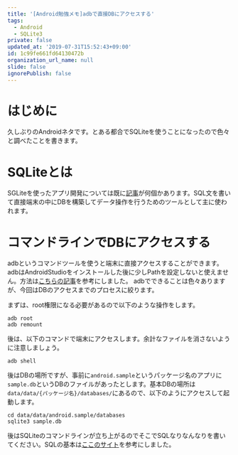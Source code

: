 ```yaml
---
title: '[Android勉強メモ]adbで直接DBにアクセスする'
tags:
  - Android
  - SQLite3
private: false
updated_at: '2019-07-31T15:52:43+09:00'
id: 1c99fe661fd64130472b
organization_url_name: null
slide: false
ignorePublish: false
---
```

# はじめに
久しぶりのAndroidネタです。とある都合でSQLiteを使うことになったので色々と調べたことを書きます。

# SQLiteとは
SGLiteを使ったアプリ開発については既に[記事](https://qiita.com/kengo_kuwahara/items/a8ef858a9810cad42ca6)が何個かあります。SQL文を書いて直接端末の中にDBを構築してデータ操作を行うためのツールとして主に使われます。

# コマンドラインでDBにアクセスする
adbというコマンドツールを使うと端末に直接アクセスすることができます。adbはAndroidStudioをインストールした後に少しPathを設定しないと使えません。方法は[こちらの記事](https://qiita.com/furusin_oriver/items/f956848788c7a63922bd)を参考にしました。
adbでできることは色々ありますが、今回はDBのアクセスまでのプロセスに絞ります。

まずは、root権限になる必要があるので以下のような操作をします。

```
adb root
adb remount
```

後は、以下のコマンドで端末にアクセスします。余計なファイルを消さないように注意しましょう。

```
adb shell
```

後はDBの場所ですが、事前に`android.sample`というパッケージ名のアプリに`sample.db`というDBのファイルがあったとします。基本DBの場所は`data/data/{パッケージ名}/databases/`にあるので、以下のようにアクセスして起動します。

```
cd data/data/android.sample/databases
sqlite3 sample.db
```
後はSQLiteのコマンドラインが立ち上がるのでそこでSQLなりなんなりを書いてください。SQLの基本は[ここのサイト](https://www.dbonline.jp/sqlite/function/index1.html)を参考にしました。
